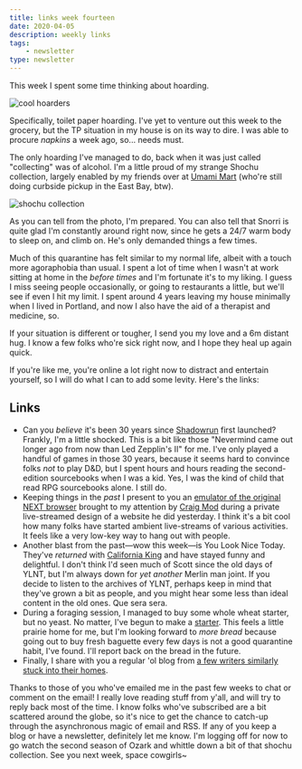 ```yaml
---
title: links week fourteen
date: 2020-04-05
description: weekly links
tags:
    - newsletter
type: newsletter
---
```


This week I spent some time thinking about hoarding.

![cool hoarders](https://www.brookshelley.com/photos/cool.jpeg)

Specifically, toilet paper hoarding. I've yet to venture out this week to the grocery, but the TP situation in my house is on its way to dire. I was able to procure _napkins_ a week ago, so... needs must.

The only hoarding I've managed to do, back when it was just called "collecting" was of alcohol. I'm a little proud of my strange Shochu collection, largely enabled by my friends over at [Umami Mart](https://umamimart.com) (who're still doing curbside pickup in the East Bay, btw).

![shochu collection](https://www.brookshelley.com/photos/shochucollection.jpeg)

As you can tell from the photo, I'm prepared. You can also tell that Snorri is quite glad I'm constantly around right now, since he gets a 24/7 warm body to sleep on, and climb on. He's only demanded things a few times.

Much of this quarantine has felt similar to my normal life, albeit with a touch more agoraphobia than usual. I spent a lot of time when I wasn't at work sitting at home in the _before times_ and I'm fortunate it's to my liking. I guess I miss seeing people occasionally, or going to restaurants a little, but we'll see if even I hit my limit. I spent around 4 years leaving my house minimally when I lived in Portland, and now I also have the aid of a therapist and medicine, so. 

If your situation is different or tougher, I send you my love and a 6m distant hug. I know a few folks who're sick right now, and I hope they heal up again quick.

If you're like me, you're online a lot right now to distract and entertain yourself, so I will do what I can to add some levity. Here's the links:

## Links

- Can you _believe_ it's been 30 years since [Shadowrun](https://store.catalystgamelabs.com/pages/search-results-page?collection=shadowrun&page=1&rb_product_type=Rulebooks) first launched? Frankly, I'm a little shocked. This is a bit like those "Nevermind came out longer ago from now than Led Zepplin's II" for me. I've only played a handful of games in those 30 years, because it seems hard to convince folks _not_ to play D&D, but I spent hours and hours reading the second-edition sourcebooks when I was a kid. Yes, I was the kind of child that read RPG sourcebooks alone. I still do.
- Keeping things in the _past_ I present to you an [emulator of the original NEXT browser](https://worldwideweb.cern.ch) brought to my attention by [Craig Mod](www.craigmod.com) during a private live-streamed design of a website he did yesterday. I think it's a bit cool how many folks have started ambient live-streams of various activities. It feels like a very low-key way to hang out with people.
- Another blast from the past—wow this week—is You Look Nice Today. They've _returned_ with [California King](https://www.californiaking.org) and have stayed funny and delightful. I don't think I'd seen much of Scott since the old days of YLNT, but I'm always down for _yet another_ Merlin man joint. If you decide to listen to the archives of YLNT, perhaps keep in mind that they've grown a bit as people, and you might hear some less than ideal content in the old ones. Que sera sera.
- During a foraging session, I managed to buy some whole wheat starter, but no yeast. No matter, I've begun to make a [starter](https://www.theperfectloaf.com/7-easy-steps-making-incredible-sourdough-starter-scratch/). This feels a little prairie home for me, but I'm looking forward to _more bread_ because going out to buy fresh baguette every few days is not a good quarantine habit, I've found. I'll report back on the bread in the future.
- Finally, I share with you a regular 'ol blog from [a few writers similarly stuck into their homes](https://indoor-voices.blogspot.com/).

Thanks to those of you who've emailed me in the past few weeks to chat or comment on the email! I really love reading stuff from y'all, and will try to reply back most of the time. I know folks who've subscribed are a bit scattered around the globe, so it's nice to get the chance to catch-up through the asynchronous magic of email and RSS. If any of you keep a blog or have a newsletter, definitely let me know. I'm logging off for now to go watch the second season of Ozark and whittle down a bit of that shochu collection. See you next week, space cowgirls~